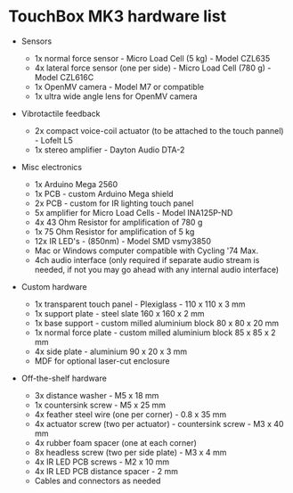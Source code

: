 # TouchBox MK3 hardware list

* Sensors
  * 1x normal force sensor - Micro Load Cell (5 kg) - Model CZL635
  * 4x lateral force sensor (one per side) - Micro Load Cell (780 g) - Model CZL616C
  * 1x OpenMV camera - Model M7 or compatible
  * 1x ultra wide angle lens for OpenMV camera


* Vibrotactile feedback
  * 2x compact voice-coil actuator (to be attached to the touch pannel) - Lofelt L5
  * 1x stereo amplifier - Dayton Audio DTA-2


* Misc electronics
  * 1x Arduino Mega 2560
  * 1x PCB - custom Arduino Mega shield
  * 2x PCB - custom for IR lighting touch panel
  * 5x amplifier for Micro Load Cells - Model INA125P-ND
  * 4x 43 Ohm Resistor for amplification of 780 g
  * 1x 75 Ohm Resistor for amplification of 5 kg
  * 12x IR LED's - (850nm) - Model SMD vsmy3850
  * Mac or Windows computer compatible with Cycling '74 Max.
  * 4ch audio interface (only required if separate audio stream is needed, if
    not you may go ahead with any internal audio interface)


* Custom hardware
  * 1x transparent touch panel - Plexiglass - 110 x 110 x 3 mm
  * 1x support plate - steel slate 160 x 160 x 2 mm
  * 1x base support -  custom milled aluminium block 80 x 80 x 20 mm
  * 1x normal force plate - custom milled aluminium block 85 x 85 x 2 mm
  * 4x side plate - aluminium 90 x 20 x 3 mm
  * MDF for optional laser-cut enclosure


* Off-the-shelf hardware
  * 3x distance washer - M5 x 18 mm
  * 1x countersink screw - M5 x 25 mm
  * 4x feather steel wire (one per corner) - 0.8 x 35 mm
  * 4x actuator screw (two per actuator) - countersink screw - M3 x 40 mm
  * 4x rubber foam spacer (one at each corner)
  * 8x headless screw (two per side plate) - M3 x 4 mm
  * 4x IR LED PCB screws - M2 x 10 mm
  * 4x IR LED PCB distance spacer - 2 mm
  * Cables and connectors as needed
